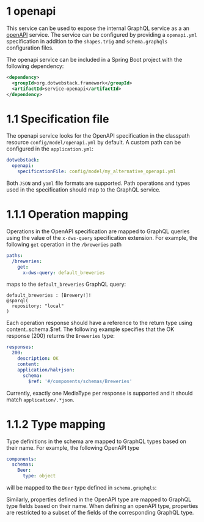 # 1 openapi
This service can be used to expose the internal GraphQL service as a an [openAPI](https://swagger.io/specification/) service.
The service can be configured by providing a `openapi.yml` specification in addition to the `shapes.trig` and `schema.graphqls` configuration files.

The openapi service can be included in a Spring Boot project with the following dependency:
```xml
<dependency>
  <groupId>org.dotwebstack.framework</groupId>
  <artifactId>service-openapi</artifactId>
</dependency>
```

# 1.1 Specification file
The openapi service looks for the OpenAPI specification in the classpath resource `config/model/openapi.yml` by default.
A custom path can be configured in the `application.yml`:
```yaml
dotwebstack:
  openapi:
    specificationFile: config/model/my_alternative_openapi.yml
```
Both `JSON` and `yaml` file formats are supported.
Path operations and types used in the specification should map to the GraphQL service.

# 1.1.1 Operation mapping
Operations in the OpenAPI specification are mapped to GraphQL queries using the value of the `x-dws-query` specification extension. For example, the 
following `get` operation in the `/breweries` path

```yaml
paths:
  /breweries:
    get:
      x-dws-query: default_breweries

```
 maps to the `default_breweries` GraphQL query:
```
default_breweries : [Brewery!]!
@sparql(
  repository: "local"
)
```

Each operation response should have a reference to the return type using content.<mediaType>.schema.$ref. The following example
specifies that the OK response (200) returns the `Breweries` type:
```yaml
responses:
  200:
    description: OK
    content:
    application/hal+json:
      schema:
        $ref: '#/components/schemas/Breweries'
```
Currently, exactly one MediaType per response is supported and it should match `application/.*json`.

# 1.1.2 Type mapping
Type definitions in the schema are mapped to GraphQL types based on their name. For example, the following OpenAPI type 
```yaml
components:
  schemas:
    Beer:
      type: object
```
will be mapped to the `Beer` type defined in `schema.graphqls`:

Similarly, properties defined in the OpenAPI type are mapped to GraphQL type fields based on their name.
When defining an openAPI type, properties are restricted to a subset of the fields of the corresponding GraphQL type.